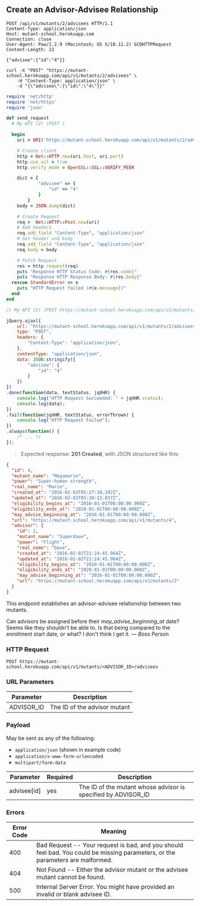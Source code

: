 ## Create an Advisor-Advisee Relationship

```http
POST /api/v1/mutants/2/advisees HTTP/1.1
Content-Type: application/json
Host: mutant-school.herokuapp.com
Connection: close
User-Agent: Paw/2.2.9 (Macintosh; OS X/10.11.2) GCDHTTPRequest
Content-Length: 22

{"advisee":{"id":"4"}}
```

```shell
curl -X "POST" "https://mutant-school.herokuapp.com/api/v1/mutants/2/advisees" \
	-H "Content-Type: application/json" \
	-d "{\"advisee\":{\"id\":\"4\"}}"
```

```ruby
require 'net/http'
require 'net/https'
require 'json'

def send_request
  # My API (2) (POST )

  begin
    uri = URI('https://mutant-school.herokuapp.com/api/v1/mutants/2/advisees')

    # Create client
    http = Net::HTTP.new(uri.host, uri.port)
    http.use_ssl = true
    http.verify_mode = OpenSSL::SSL::VERIFY_PEER

    dict = {
            "advisee" => {
                "id" => "4"
            }
        }
    body = JSON.dump(dict)

    # Create Request
    req =  Net::HTTP::Post.new(uri)
    # Add headers
    req.add_field "Content-Type", "application/json"
    # Set header and body
    req.add_field "Content-Type", "application/json"
    req.body = body

    # Fetch Request
    res = http.request(req)
    puts "Response HTTP Status Code: #{res.code}"
    puts "Response HTTP Response Body: #{res.body}"
  rescue StandardError => e
    puts "HTTP Request failed (#{e.message})"
  end
end
```

```javascript
// My API (2) (POST https://mutant-school.herokuapp.com/api/v1/mutants/2/advisees)

jQuery.ajax({
    url: "https://mutant-school.herokuapp.com/api/v1/mutants/2/advisees",
    type: "POST",
    headers: {
        "Content-Type": "application/json",
    },
    contentType: "application/json",
    data: JSON.stringify({
        "advisee": {
            "id": "4"
        }
    })
})
.done(function(data, textStatus, jqXHR) {
    console.log("HTTP Request Succeeded: " + jqXHR.status);
    console.log(data);
})
.fail(function(jqXHR, textStatus, errorThrown) {
    console.log("HTTP Request Failed");
})
.always(function() {
    /* ... */
});
```

> Expected response: **201 Created**, with JSON structured like this:

```json
{
  "id": 4,
  "mutant_name": "Megamarie",
  "power": "Super-human strength",
  "real_name": "Marie",
  "created_at": "2016-02-03T05:27:10.292Z",
  "updated_at": "2016-02-03T05:28:13.837Z",
  "eligibility_begins_at": "2010-01-01T00:00:00.000Z",
  "eligibility_ends_at": "2020-01-01T00:00:00.000Z",
  "may_advise_beginning_at": "2016-01-01T00:00:00.000Z",
  "url": "https://mutant-school.herokuapp.com/api/v1/mutants/4",
  "advisor": {
    "id": 2,
    "mutant_name": "Superdave",
    "power": "Flight",
    "real_name": "Dave",
    "created_at": "2016-02-02T21:24:45.964Z",
    "updated_at": "2016-02-02T21:24:45.964Z",
    "eligibility_begins_at": "2010-01-01T00:00:00.000Z",
    "eligibility_ends_at": "2020-01-01T00:00:00.000Z",
    "may_advise_beginning_at": "2016-01-01T00:00:00.000Z",
    "url": "https://mutant-school.herokuapp.com/api/v1/mutants/2"
  }
}
```

This endpoint establishes an advisor-advisee relationship between two mutants.

<aside class="warning">Can advisors be assigned before their <em>may_advise_beginning_at</em> date? Seems like they shouldn't be able to. Is that being compared to the enrollment start date, or what? I don't think I get it. <em>&mdash; Boss Person</em></aside>

### HTTP Request

`POST https://mutant-school.herokuapp.com/api/v1/mutants/<ADVISOR_ID>/advisees`

### URL Parameters

Parameter  | Description
---------  | -----------
ADVISOR_ID | The ID of the advisor mutant

### Payload

May be sent as any of the following:

* `application/json` (shown in example code)
* `application/x-www-form-urlencoded`
* `multipart/form-data`

Parameter    | Required | Description
---------    | -------  | -----------
advisee[id]  | yes      | The ID of the mutant whose advisor is specified by ADVISOR_ID

### Errors

Error Code | Meaning
---------- | -------
400        | Bad Request -- Your request is bad, and you should feel bad. You could be missing parameters, or the parameters are malformed.
404        | Not Found -- Either the advisor mutant or the advisee mutant cannot be found.
500        | Internal Server Error. You might have provided an invalid or blank advisee ID.

